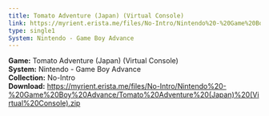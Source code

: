 ```yaml
---
title: Tomato Adventure (Japan) (Virtual Console)
link: https://myrient.erista.me/files/No-Intro/Nintendo%20-%20Game%20Boy%20Advance/Tomato%20Adventure%20(Japan)%20(Virtual%20Console).zip
type: single1
System: Nintendo - Game Boy Advance
---
```

<b>Game:</b> Tomato Adventure (Japan) (Virtual Console)<br>
<b>System:</b> Nintendo - Game Boy Advance<br>
<b>Collection:</b> No-Intro<br>
<b>Download:</b> https://myrient.erista.me/files/No-Intro/Nintendo%20-%20Game%20Boy%20Advance/Tomato%20Adventure%20(Japan)%20(Virtual%20Console).zip
